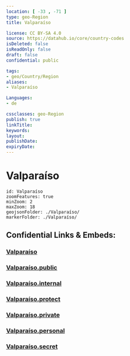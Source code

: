 ```yaml
---
location: [ -33 , -71 ] 
type: geo-Region
title: Valparaíso

license: CC BY-SA 4.0
source: https://datahub.io/core/country-codes
isDeleted: false
isReadOnly: false
draft: false
confidential: public

tags:
- geo/Country/Region
aliases:
- Valparaíso

Languages:
- de

cssclasses: geo-Region
publish: true
linkTitle: 
keywords: 
layout: 
publishDate: 
expiryDate: 
---
```


# Valparaíso

```leaflet
id: Valparaíso
zoomFeatures: true 
minZoom: 2 
maxZoom: 18
geojsonFolder: ./Valparaíso/
markerFolder: ./Valparaíso/
```


## Confidential Links & Embeds: 

### [Valparaíso](/_Standards/Earth/Continent/America~South/Chile/regions~Chile/Valparaíso.md) 

### [Valparaíso.public](/_public/Earth/Continent/America~South/Chile/regions~Chile/Valparaíso.public.md) 

### [Valparaíso.internal](/_internal/Earth/Continent/America~South/Chile/regions~Chile/Valparaíso.internal.md) 

### [Valparaíso.protect](/_protect/Earth/Continent/America~South/Chile/regions~Chile/Valparaíso.protect.md) 

### [Valparaíso.private](/_private/Earth/Continent/America~South/Chile/regions~Chile/Valparaíso.private.md) 

### [Valparaíso.personal](/_personal/Earth/Continent/America~South/Chile/regions~Chile/Valparaíso.personal.md) 

### [Valparaíso.secret](/_secret/Earth/Continent/America~South/Chile/regions~Chile/Valparaíso.secret.md)

